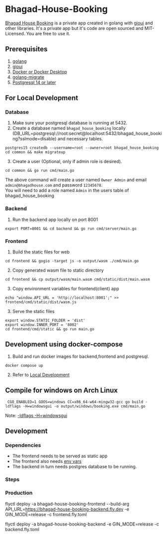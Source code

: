 # Bhagad-House-Booking
[Bhagad House Booking](https://bhagadhouse.com) is a private app created in golang with [gioui](https://gioui.org/) and other libraries. 
It's a private app but it's code are open sourced and MIT-Licensed. You are free to use it.

## Prerequisites
1. [golang](https://go.dev/)
2. [gioui](https://gioui.org/)
3. [Docker or Docker Desktop](https://www.docker.com/)
4. [golang-migrate](https://pkg.go.dev/github.com/golang-migrate/migrate/v4@v4.15.2)
5. [Postgresql 14 or later](https://www.postgresql.org/download/)

## For Local Development

### Database
1. Make sure your postgresql database is running at 5432.
2. Create a database named ```bhagad_house_booking``` locally (DB_URL=postgresql://root:secret@localhost:5432/bhagad_house_booking?sslmode=disable)
and necessary tables.
```#!console
postgres15 createdb --username=root --owner=root bhagad_house_booking
cd common && make migrateup
```
3. Create a user (Optional, only if admin role is desired).
```#!console
cd common && go run cmd/main.go
```
The above command will create a user named ```Owner Admin``` and email ```admin@bhagadhouse.com``` and password ```12345678```.<br>
You will need to add a role named ```Admin``` in the users table of bhagad_house_booking

### Backend
1. Run the backend app locally on port 8001
```#!console
export PORT=8001 && cd backend && go run cmd/server/main.go
```

### Frontend
1. Build the static files for web
```#!console
cd frontend && gogio -target js -o output/wasm ./cmd/main.go
```
2. Copy generated wasm file to static directory
```#!console
cd frontend && cp output/wasm/main.wasm cmd/static/dist/main.wasm
```
3. Copy environment variables for frontend(client) app
```#!console
echo "window.API_URL = 'http://localhost:8001';" >> frontend/cmd/static/dist/wasm.js
```
3. Serve the static files
```#!console
export window.STATIC_FOLDER = 'dist'
export window.INNER_PORT = '8002'
cd frontend/cmd/static && go run main.go
```

## Development using docker-compose
1. Build and run docker images for backend,frontend and postgresql.
```
docker compose up
```
2. Refer to [Local Development](#for-local-development)

## Compile for windows on Arch Linux
```#!console
 CGO_ENABLED=1 GOOS=windows CC=x86_64-w64-mingw32-gcc go build -ldflags -H=windowsgui -o output/windows/booking.exe cmd/main.go
```
Note: [-ldflags -H=windowsgui](https://stackoverflow.com/questions/23250505/how-do-i-create-an-executable-from-golang-that-doesnt-open-a-console-window-whe)


## Development 
### Dependencies ###
* The frontend needs to be served as static app
* The frontend also needs [env vars](frontend/config.go)
* The backend in turn needs postgres database to be running.

### Steps 

### Production ###
flyctl deploy -a bhagad-house-booking-frontend --build-arg API_URL=https://bhagad-house-booking-backend.fly.dev -e GIN_MODE=release -c frontend.fly.toml

flyctl deploy -a bhagad-house-booking-backend -e GIN_MODE=release -c backend.fly.toml
